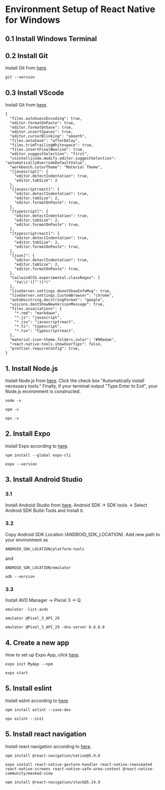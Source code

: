 # Environment Setup of React Native for Windows

## 0.1 Install Windows Terminal

## 0.2 Install Git
Install Git from [here](https://git-scm.com/download/win).
```
git --version
```
## 0.3 Install VScode
Install Git from [here](https://code.visualstudio.com/download).
```
{
  "files.autoGuessEncoding": true,
  "editor.formatOnPaste": true,
  "editor.formatOnSave": true,
  "editor.insertSpaces": true,
  "editor.cursorBlinking": "smooth",
  "files.autoSave": "afterDelay",
  "files.trimTrailingWhitespace": true,
  "files.insertFinalNewline": true,
  "editor.suggestSelection": "first",
  "vsintellicode.modify.editor.suggestSelection": "automaticallyOverrodeDefaultValue",
  "workbench.colorTheme": "Material Theme",
  "[javascript]": {
    "editor.detectIndentation": true,
    "editor.tabSize": 2
  },
  "[javascriptreact]": {
    "editor.detectIndentation": true,
    "editor.tabSize": 2,
    "editor.formatOnPaste": true,
  },
  "[typescript]": {
    "editor.detectIndentation": true,
    "editor.tabSize": 2,
    "editor.formatOnPaste": true,
  },
  "[typescriptreact]": {
    "editor.detectIndentation": true,
    "editor.tabSize": 2,
    "editor.formatOnPaste": true,
  },
  "[json]": {
    "editor.detectIndentation": true,
    "editor.tabSize": 2,
    "editor.formatOnPaste": true,
  },
  "tailwindCSS.experimental.classRegex": [
    "tw\\('([^')]*)"
  ],
  "liveServer.settings.donotShowInfoMsg": true,
  "liveServer.settings.CustomBrowser": "chrome",
  "autoDocstring.docstringFormat": "google",
  "vsicons.dontShowNewVersionMessage": true,
  "files.associations": {
    "*.rmd": "markdown",
    "*.js": "javascript",
    "*.jsx": "javascriptreact",
    "*.ts": "typescript",
    "*.tsx": "typescriptreact",
  },
  "material-icon-theme.folders.color": "#90a4ae",
  "react-native-tools.showUserTips": false,
  "prettier.requireConfig": true,
}
```

## 1. Install Node.js
Install Node.js from [here](https://nodejs.org/ja/).
Click the check box "Automatically install necessary tools." Finally, if your terminal output "Type Enter to Exit", your Node.js environment is constructed.
```
node -v
```
```
npm -v
```
```
npx -v
```

## 2. Install Expo
Install Expo according to [here](https://docs.expo.dev/get-started/installation/).
```
npm install --global expo-cli
```
```
expo --version
```

## 3. Install Android Studio
### 3.1
Install Android Studio from [here](https://developer.android.com/studio/install).
Android SDK → SDK tools → Select Android SDK Build-Tools and Install it.

### 3.2
Copy Android SDK Location (ANDROID_SDK_LOCATION). Add new path to your environment as
```
ANDROID_SDK_LOCATION/platform-tools
```
and
```
ANDROID_SDK_LOCATION/emulator
```
```
adb --version
```

### 3.3
Install AVD Manager → Pixcel 3 → Q.
```
emulator -list-avds
```
```
emulator @Pixel_3_API_29
```
```
emulator @Pixel_3_API_29 -dns-server 8.8.8.8
```

## 4. Create a new app
How to set up Expo App, click [here](https://docs.expo.dev/get-started/create-a-new-app/).
```
expo init MyApp --npm
```
```
expo start
```
## 5. Install eslint
Install eslint according to [here](https://eslint.org/docs/user-guide/getting-started).
```
npm install eslint --save-dev
```
```
npx eslint --init
```

## 5. Install react navigation
Install react navigation according to [here](https://reactnavigation.org/docs/5.x/getting-started/).
```
npm install @react-navigation/native@5.9.8
```
```
expo install react-native-gesture-handler react-native-reanimated react-native-screens react-native-safe-area-context @react-native-community/masked-view
```
```
npm install @react-navigation/stack@5.14.9
```
